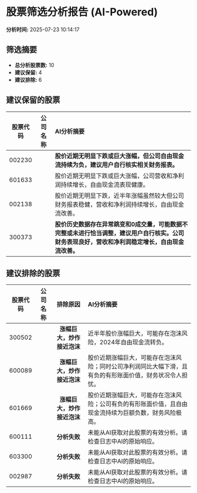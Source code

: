 # 股票筛选分析报告 (AI-Powered)

**分析时间:** 2025-07-23 10:14:17

## 筛选摘要

- **总分析股票数:** 10
- **建议保留:** 4
- **建议排除:** 6

## 建议保留的股票

| 股票代码 | 公司名称 | AI分析摘要 |
|:---:|:---:|:---|
| 002230 |  | **股价近期无明显下跌或巨大涨幅，但公司自由现金流持续为负，建议用户自行核实相关财务报表。** |
| 601633 |  | 股价近期无明显下跌或巨大涨幅，公司营收和净利润持续增长，自由现金流表现健康。 |
| 002138 |  | 股价近期无明显下跌，近半年涨幅虽然较大但公司财务报表稳健，营收和净利润持续增长，自由现金流改善。 |
| 300373 |  | **股价历史数据存在异常跳变和0成交量，可能数据不完整或未进行恰当调整，建议用户自行核实。公司财务表现良好，营收和净利润稳定增长，自由现金流改善。** |

## 建议排除的股票

| 股票代码 | 公司名称 | 排除原因 | AI分析摘要 |
|:---:|:---:|:---:|:---|
| 300502 |  | **涨幅巨大，炒作接近泡沫** | 近半年股价涨幅巨大，可能存在泡沫风险，2024年自由现金流转负。 |
| 600089 |  | **涨幅巨大，炒作接近泡沫** | 股价近期涨幅巨大，可能存在泡沫风险；同时公司净利润同比大幅下滑，且有负的有形账面价值，财务状况令人担忧。 |
| 601669 |  | **涨幅巨大，炒作接近泡沫** | 股价近期涨幅巨大，可能存在泡沫风险；公司有负的有形账面价值，且自由现金流持续为巨额负数，财务风险极高。 |
| 600111 |  | **分析失败** | 未能从AI获取对此股票的有效分析。请检查日志中AI的原始响应。 |
| 603300 |  | **分析失败** | 未能从AI获取对此股票的有效分析。请检查日志中AI的原始响应。 |
| 002987 |  | **分析失败** | 未能从AI获取对此股票的有效分析。请检查日志中AI的原始响应。 |
